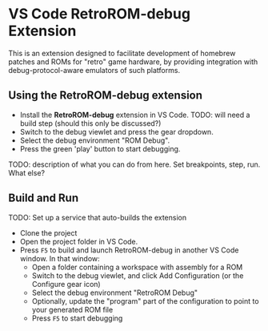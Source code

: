 # VS Code RetroROM-debug Extension

This is an extension designed to facilitate development of homebrew patches and ROMs for "retro" game hardware, by providing integration with debug-protocol-aware emulators of such platforms.

## Using the RetroROM-debug extension

* Install the **RetroROM-debug** extension in VS Code.
TODO: will need a build step (should this only be discussed?)
* Switch to the debug viewlet and press the gear dropdown.
* Select the debug environment "ROM Debug".
* Press the green 'play' button to start debugging.

TODO: description of what you can do from here. Set breakpoints, step, run. What else?

## Build and Run

TODO: Set up a service that auto-builds the extension

* Clone the project
* Open the project folder in VS Code.
* Press `F5` to build and launch RetroROM-debug in another VS Code window. In that window:
  * Open a folder containing a workspace with assembly for a ROM
  * Switch to the debug viewlet, and click Add Configuration (or the Configure gear icon)
  * Select the debug environment "RetroROM Debug"
  * Optionally, update the "program" part of the configuration to point to your generated ROM file
  * Press `F5` to start debugging

